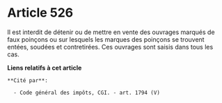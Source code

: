 # Article 526

Il est interdit de détenir ou de mettre en vente des ouvrages marqués de faux poinçons ou sur lesquels les marques des
poinçons se trouvent entées, soudées et contretirées. Ces ouvrages sont saisis dans tous les cas.

**Liens relatifs à cet article**

	**Cité par**:

	  - Code général des impôts, CGI. - art. 1794 (V)
